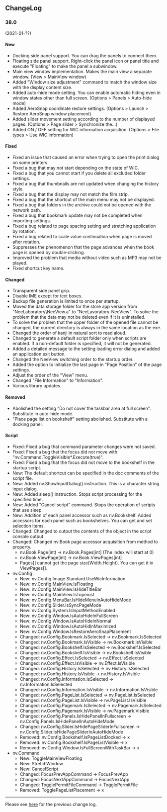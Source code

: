 ## ChangeLog

### 38.0
(2021-01-??)

#### New

- Docking side panel support. You can drag the panels to connect them.
- Floating side panel support. Right-click the panel icon or panel title and execute "Floating" to make the panel a subwindow.
- Main view window implementation. Makes the main view a separate window. (View > MainView window)
- Added "Window size adjustment" command to match the window size with the display content size.
- Added auto-hide mode setting. You can enable automatic hiding even in window states other than full screen. (Options > Panels > Auto-hide mode)
- Added AeroSnap coordinate restore settings. (Options > Launch > Restore AeroSnap window placement)
- Added slider movement setting according to the number of displayed pages. (Options > Page slider > Synchronize the...)
- Added ON / OFF setting for WIC information acquisition. (Options > File types > Use WIC information)

#### Fixed

- Fixed an issue that caused an error when trying to open the print dialog on some printers.
- Fixed a bug that may not start depending on the state of WIC.
- Fixed a bug that you cannot start if you delete all excluded folder settings.
- Fixed a bug that thumbnails are not updated when changing the history style.
- Fixed a bug that the display may not match the film strip.
- Fixed a bug that the shortcut of the main menu may not be displayed.
- Fixed a bug that folders in the archive could not be opened with the network path.
- Fixed a bug that bookmark update may not be completed when importing settings.
- Fixed a bug related to page spacing setting and stretching application by rotation.
- Fixed a bug related to scale value continuation when page is moved after rotation.
- Suppresses the phenomenon that the page advances when the book page is opened by double-clicking.
- Improved the problem that media without video such as MP3 may not be played.
- Fixed shortcut key name.

#### Changed

- Transparent side panel grip.
- Disable IME except for text boxes.
- Backup file generation is limited to once per startup.
- Moved the data storage folder for the store app version from "NeeLaboratory\NeeView.a" to "NeeLavoratory-NeeView". To solve the problem that the data may not be deleted even if it is uninstalled.
- To solve the problem that the upper folder of the opened file cannot be changed, the current directory is always in the same location as the exe.
- Changed the order of kanji in natural sort to read aloud.
- Changed to generate a default script folder only when scripts are enabled. If a non-default folder is specified, it will not be generated.
- Added a detailed message to the setting loading error dialog and added an application exit button.
- Changed the NeeView switching order to the startup order.
- Added the option to initialize the last page in "Page Position" of the page settings.
- Adjust the order of the "View" menu.
- Changed "File Information" to "Information".
- Various library updates.

#### Removed

- Abolished the setting "Do not cover the taskbar area at full screen". Substitute in auto-hide mode.
- "Place page list on bookshelf" setting abolished. Substitute with a docking panel.

#### Script

- Fixed: Fixed a bug that command parameter changes were not saved.
- Fixed: Fixed a bug that the focus did not move with "nv.Command.ToggleVisible*.Execute(true)".
- Fixed: Fixed a bug that the focus did not move to the bookshelf in the startup script.
- New: The default shortcut can be specified in the doc comments of the script file.
- New: Added nv.ShowInputDialog() instruction. This is a character string input dialog.
- New: Added sleep() instruction. Stops script processing for the specified time.
- New: Added "Cancel script" command. Stops the operation of scripts that use sleep.
- New: Addition of each panel accessor such as nv.Bookshelf. Added accessors for each panel such as bookshelves. You can get and set selection items.
- Changed: Changed to output the contents of the object in the script console output.
- Changed: Changed nv.Book page accessor acquisition from method to property.
    - nv.Book.Page(int) -> nv.Book.Pages\[int\] (The index will start at 0)
    - nv.Book.ViewPage(int) -> nv.Book.ViewPages\[int\]
    - Pages[] cannot get the page size(Width,Height). You can get it in ViewPages[].
- nv.Config
    - New: nv.Config.Image.Standard.UseWicInformation
    - New: nv.Config.MainView.IsFloating
    - New: nv.Config.MainView.IsHideTitleBar
    - New: nv.Config.MainView.IsTopmost
    - New: nv.Config.MenuBar.IsHideMenuInAutoHideMode
    - New: nv.Config.Slider.IsSyncPageMode
    - New: nv.Config.System.IsInputMethodEnabled
    - New: nv.Config.Window.IsAutoHideInFullScreen
    - New: nv.Config.Window.IsAutoHideInNormal
    - New: nv.Config.Window.IsAutoHidInMaximized
    - New: nv.Config.Window.IsRestoreAeroSnapPlacement
    - Changed: nv.Config.Bookmark.IsSelected → nv.Bookmark.IsSelected
    - Changed: nv.Config.Bookmark.IsVisible → nv.Bookmark.IsVisible
    - Changed: nv.Config.Bookshelf.IsSelected → nv.Bookshelf.IsSelected
    - Changed: nv.Config.Bookshelf.IsVisible → nv.Bookshelf.IsVisible
    - Changed: nv.Config.Effect.IsSelected → nv.Effect.IsSelected
    - Changed: nv.Config.Effect.IsVisible → nv.Effect.IsVisible
    - Changed: nv.Config.History.IsSelected → nv.History.IsSelected
    - Changed: nv.Config.History.IsVisible → nv.History.IsVisible
    - Changed: nv.Config.Information.IsSelected → nv.Information.IsSelected
    - Changed: nv.Config.Information.IsVisible → nv.Information.IsVisible
    - Changed: nv.Config.PageList.IsSelected → nv.PageList.IsSelected
    - Changed: nv.Config.PageList.IsVisible → nv.PageList.IsVisible
    - Changed: nv.Config.Pagemark.IsSelected → nv.Pagemark.IsSelected
    - Changed: nv.Config.Pagemark.IsVisible → nv.Pagemark.Visible
    - Changed: nv.Config.Panels.IsHidePanelInFullscreen → nv.Config.Panels.IsHidePanelInAutoHideMode
    - Changed: nv.Config.Slider.IsHidePageSliderInFullscreen → nv.Config.Slider.IsHidePageSliderInAutoHideMode
    - Removed: nv.Config.Bookshelf.IsPageListDocked → x
    - Removed: nv.Config.Bookshelf.IsPageListVisible → x
    - Removed: nv.Config.Window.IsFullScreenWithTaskBar → x
- nv.Command
    - New: ToggleMainViewFloating
    - New: StretchWindow
    - New: CancelScript
    - Changed: FocusPrevAppCommand → FocusPrevApp
    - Changed: FocusNextAppCommand → FocusNextApp
    - Changed: TogglePermitFileCommand → TogglePermitFile
    - Removed: TogglePageListPlacement → x

----

Please see [here](https://bitbucket.org/neelabo/neeview/wiki/ChangeLog) for the previous change log.
